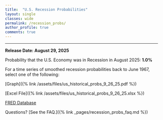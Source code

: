```yaml
---
title:  "U.S. Recession Probabilities"
layout: single
classes: wide
permalink: /recession_probs/
author_profile: true
comments: true
---
```


<HR>

<b>Release Date: August 29, 2025</b>

Probability that the U.S. Economy was in Recession in August 2025: **1.0%**


For a time series of smoothed recession probabilities back to June 1967, select one of the following: 

[Graph]({% link /assets/files/us_historical_probs_9_26_25.pdf %})

[Excel File]({% link /assets/files/us_historical_probs_9_26_25.xlsx %})

[FRED Database](https://fred.stlouisfed.org/series/RECPROUSM156N)

Questions? [See the FAQ.]({% link _pages/recession_probs_faq.md %})